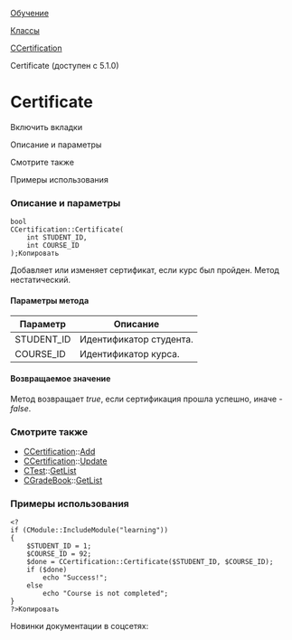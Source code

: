 [Обучение](/api_help/learning/index.php)

[Классы](/api_help/learning/classes/index.php)

[CCertification](/api_help/learning/classes/ccertification/index.php)

Certificate (доступен c 5.1.0)

Certificate
===========

Включить вкладки

Описание и параметры

Смотрите также

Примеры использования

### Описание и параметры

```
bool
CCertification::Certificate(
	int STUDENT_ID,
	int COURSE_ID
);Копировать
```

Добавляет или изменяет сертификат, если курс был пройден. Метод нестатический.

#### Параметры метода

| Параметр | Описание |
| --- | --- |
| STUDENT\_ID | Идентификатор студента. |
| COURSE\_ID | Идентификатор курса. |

#### Возвращаемое значение

Метод возвращает *true*, если сертификация прошла успешно, иначе - *false*.

### Смотрите также

* [CCertification](/api_help/learning/classes/ccertification/index.php)::[Add](/api_help/learning/classes/ccertification/add.php)
* [CCertification](/api_help/learning/classes/ccertification/index.php)::[Update](/api_help/learning/classes/ccertification/update.php)
* [CTest](/api_help/learning/classes/ctest/index.php)::[GetList](/api_help/learning/classes/ctest/getlist.php)
* [CGradeBook](/api_help/learning/classes/cgradebook/index.php)::[GetList](/api_help/learning/classes/cgradebook/getlist.php)

### Примеры использования

```
<?
if (CModule::IncludeModule("learning"))
{
	$STUDENT_ID = 1;
	$COURSE_ID = 92;
	$done = CCertification::Certificate($STUDENT_ID, $COURSE_ID);
	if ($done)
		echo "Success!";
	else
		echo "Course is not completed";
}
?>Копировать
```

Новинки документации в соцсетях: